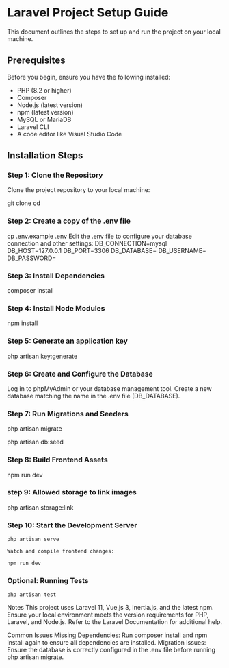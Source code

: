 # Laravel Project Setup Guide

This document outlines the steps to set up and run the project on your local machine. 

## Prerequisites

Before you begin, ensure you have the following installed:

- PHP (8.2 or higher)
- Composer
- Node.js (latest version)
- npm (latest version)
- MySQL or MariaDB
- Laravel CLI
- A code editor like Visual Studio Code

## Installation Steps

### Step 1: Clone the Repository
Clone the project repository to your local machine:

git clone <repository-url>
cd <project-folder>

### Step 2: Create a copy of the .env file

cp .env.example .env
    Edit the .env file to configure your database connection and other settings:
    DB_CONNECTION=mysql
    DB_HOST=127.0.0.1
    DB_PORT=3306
    DB_DATABASE=<your-database-name>
    DB_USERNAME=<your-database-username>
    DB_PASSWORD=<your-database-password>

### Step 3: Install Dependencies

composer install

### Step 4: Install Node Modules

npm install

### Step 5: Generate an application key

php artisan key:generate

### Step 6: Create and Configure the Database

Log in to phpMyAdmin or your database management tool.
Create a new database matching the name in the .env file (DB_DATABASE).

### Step 7: Run Migrations and Seeders

php artisan migrate

php artisan db:seed

### Step 8:  Build Frontend Assets

npm run dev

### step 9: Allowed storage to link images

php artisan storage:link

### Step 10: Start the Development Server

    php artisan serve

    Watch and compile frontend changes:
    
    npm run dev

### Optional: Running Tests

    php artisan test

Notes
This project uses Laravel 11, Vue.js 3, Inertia.js, and the latest npm.
Ensure your local environment meets the version requirements for PHP, Laravel, and Node.js.
Refer to the Laravel Documentation for additional help.

Common Issues
Missing Dependencies: Run composer install and npm install again to ensure all dependencies are installed.
Migration Issues: Ensure the database is correctly configured in the .env file before running php artisan migrate.
